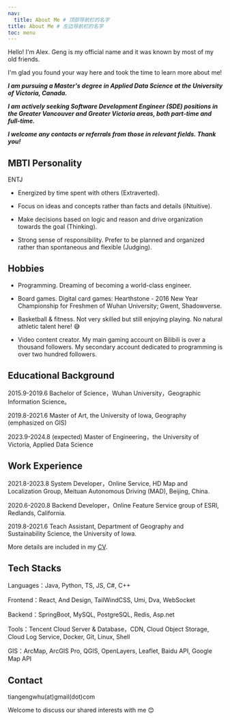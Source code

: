 ```yaml
---
nav:
  title: About Me # 顶部导航栏的名字
title: About Me # 左边导航栏的名字
toc: menu
---
```


Hello! I'm Alex. Geng is my official name and it was known by most of my old friends.

I'm glad you found your way here and took the time to learn more about me!

**_I am pursuing a Master's degree in Applied Data Science at the University of Victoria, Canada._**

**_I am actively seeking Software Development Engineer (SDE) positions in the Greater Vancouver and Greater Victoria
areas, both part-time and full-time._**

**_I welcome any contacts or referrals from those in relevant fields. Thank you!_**

## MBTI Personality

ENTJ

- Energized by time spent with others (Extraverted).

- Focus on ideas and concepts rather than facts and details (iNtuitive).

- Make decisions based on logic and reason and drive organization towards the goal (Thinking).

- Strong sense of responsibility. Prefer to be planned and organized rather than spontaneous and flexible (Judging).

## Hobbies

- Programming. Dreaming of becoming a world-class engineer.

- Board games. Digital card games: Hearthstone - 2016 New Year
  Championship for Freshmen of Wuhan University; Gwent, Shadowverse.

- Basketball & fitness. Not very skilled but still enjoying playing. No natural athletic talent here! 😅

- Video content creator. My main gaming account on Bilibili is over a thousand followers. My secondary account dedicated
  to programming is over two hundred followers.

## Educational Background

2015.9-2019.6 Bachelor of Science，Wuhan University，Geographic Information Science。

2019.8-2021.6 Master of Art, the University of Iowa, Geography (emphasized on GIS)

2023.9-2024.8 (expected) Master of Engineering，the University of Victoria, Applied Data Science

## Work Experience

2021.8-2023.8 System Developer，Online Service, HD Map and Localization Group, Meituan Autonomous Driving (MAD), Beijing,
China.

2020.6-2020.8 Backend Developer，Online Feature Service group of ESRI, Redlands, California.

2019.8-2021.6 Teach Assistant, Department of Geography and Sustainability Science, the University of Iowa.

More details are included in my [CV](https://alextian.net/cv/Geng_Tian_CV.pdf).

## Tech Stacks

Languages：Java, Python, TS, JS, C#, C++

Frontend：React, And Design, TailWindCSS, Umi, Dva, WebSocket

Backend：SpringBoot, MySQL, PostgreSQL, Redis, Asp.net

Tools：Tencent Cloud Server & Database，CDN, Cloud Object Storage, Cloud Log Service, Docker, Git, Linux, Shell

GIS：ArcMap, ArcGIS Pro, QGIS, OpenLayers, Leaflet, Baidu API, Google Map API

## Contact

tiangengwhu(at)gmail(dot)com

Welcome to discuss our shared interests with me 😊
